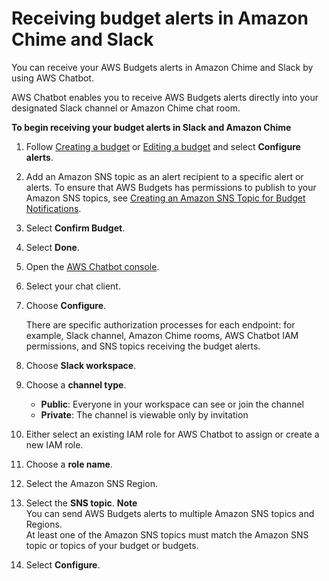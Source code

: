 # Receiving budget alerts in Amazon Chime and Slack<a name="sns-alert-chime"></a>

You can receive your AWS Budgets alerts in Amazon Chime and Slack by using AWS Chatbot\.

AWS Chatbot enables you to receive AWS Budgets alerts directly into your designated Slack channel or Amazon Chime chat room\.<a name="receive-alerts-chime"></a>

**To begin receiving your budget alerts in Slack and Amazon Chime**

1. Follow [Creating a budget](budgets-create.md) or [Editing a budget](budgets-edit.md) and select **Configure alerts**\.

1. Add an Amazon SNS topic as an alert recipient to a specific alert or alerts\. To ensure that AWS Budgets has permissions to publish to your Amazon SNS topics, see [Creating an Amazon SNS Topic for Budget Notifications](budgets-sns-policy.md)\.

1. Select **Confirm Budget**\.

1. Select **Done**\.

1. Open the [AWS Chatbot console](https://us-east-2.console.aws.amazon.com/chatbot/home?region=us-east-2#/chat-clients)\.

1. Select your chat client\.

1. Choose **Configure**\.

   There are specific authorization processes for each endpoint: for example, Slack channel, Amazon Chime rooms, AWS Chatbot IAM permissions, and SNS topics receiving the budget alerts\.

1. Choose **Slack workspace**\.

1. Choose a **channel type**\.
   + **Public**: Everyone in your workspace can see or join the channel
   + **Private**: The channel is viewable only by invitation

1. Either select an existing IAM role for AWS Chatbot to assign or create a new IAM role\.

1. Choose a **role name**\.

1. Select the Amazon SNS Region\.

1. Select the **SNS topic**\.
**Note**  
You can send AWS Budgets alerts to multiple Amazon SNS topics and Regions\.  
At least one of the Amazon SNS topics must match the Amazon SNS topic or topics of your budget or budgets\.

1. Select **Configure**\.